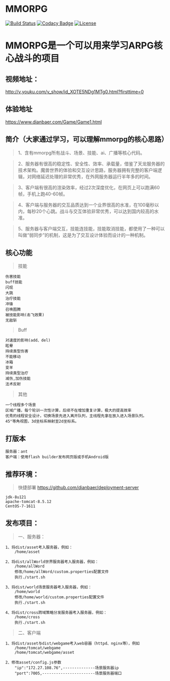 # MMORPG

[![Build Status](https://travis-ci.org/dianbaer/MMORPG.svg?branch=master)](https://travis-ci.org/dianbaer/MMORPG)
[![Codacy Badge](https://api.codacy.com/project/badge/Grade/c06f3b523cdd4d78af544e73c270349c)](https://www.codacy.com/app/232365732/MMORPG?utm_source=github.com&amp;utm_medium=referral&amp;utm_content=dianbaer/MMORPG&amp;utm_campaign=Badge_Grade)
[![License](https://img.shields.io/badge/License-MIT-blue.svg)](LICENSE)

# MMORPG是一个可以用来学习ARPG核心战斗的项目

## 视频地址：

http://v.youku.com/v_show/id_XOTE5NDg1MTg0.html?firsttime=0

## 体验地址

https://www.dianbaer.com/Game/Game1.html


## 简介（大家通过学习，可以理解mmorpg的核心思路）

>1、含有mmorpg所有战斗、场景、技能、ai、广播等核心代码。

>2、服务器有很高的稳定性、安全性、效率、承载量，借鉴了天龙服务器的技术架构。魔兽世界的体验和交互设计思路，服务器拥有完整的客户端逻辑，对网络延迟处理的非常优秀，在外网服务器运行半年多的时间。

>3、客户端有很高的渲染效率，经过2次深度优化，在网页上可以跑满60帧，手机上跑40-60帧。

>4、客户端与服务器的交互品质达到一个业界很高的水准，在100毫秒以内，每秒20个心跳。战斗与交互体验非常优秀，可以达到国内较高的水准。

>5、服务器与客户端交互，技能连技能，技能取消技能，都使用了一种可以叫做“弱同步”的机制，这是为了交互设计体验而设计的一种机制。

## 核心功能

>技能

	伤害技能
	buff技能
	闪现
	大跳
	治疗技能
	冲锋
	召唤图腾
	被技能影响(击飞效果)
	无敌斩
	
>Buff

	对速度的影响(add、del)
	眩晕
	持续类型伤害
	不能移动
	冰箱
	变羊
	持续类型治疗
	减伤,加伤技能
	法术反射

>其他

	一个线程多个场景
	区域广播，每个轮训一次性计算，后续不在增加重复计算，极大的提高效率
	优秀的线程安全设计，切换场景先进入离开队列，主线程先拿在放入进入场景队列。
	45°等角视图，3d坐标系映射至2d坐标系。
	

## 打版本

	服务器：ant
	客户端：使用flash builder发布网页版或手机Android版
		
## 推荐环境：

>快捷部署 https://github.com/dianbaer/deployment-server

	jdk-8u121
	apache-tomcat-8.5.12
	CentOS-7-1611

	
## 发布项目：
	
>一、服务器：

	1、将dist/asset考入服务器，例如：
		/home/asset

	2、将dist/allWorld世界服务器考入服务器，例如：
		/home/allWord
		修改/home/allWord/custom.properties配置文件
		执行./start.sh
		
	3、将dist/world场景服务器考入服务器，例如：
		/home/world
		修改/home/world/custom.properties配置文件
		执行./start.sh
		
	4、将dist/cross跨域策略分发服务器考入服务器，例如：
		/home/cross
		执行./start.sh
	
>二、客户端

	1、将dist/asset与dist/webgame考入web容器（httpd、nginx等），例如
		/home/tomcat/webgame
		/home/tomcat/webgame/asset

	2、修改asset/config.js参数
		"ip":"172.27.108.76",--------------场景服务器ip
		"port":7005,-----------------------场景服务器端口
	
